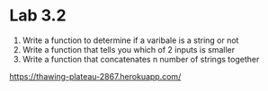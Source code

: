 # Lab 3.2
1. Write a function to determine if a varibale is a string or not
2. Write a function that tells you which of 2 inputs is smaller
3. Write a function that concatenates n number of strings together

https://thawing-plateau-2867.herokuapp.com/
